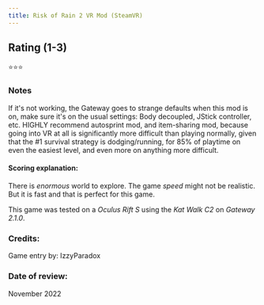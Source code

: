 ```yaml
---
title: Risk of Rain 2 VR Mod (SteamVR)
---
```


## Rating (1-3)
⭐⭐⭐

### Notes
If it's not working, the Gateway goes to strange defaults when this mod is on, make sure it's on the usual settings: Body decoupled, JStick controller, etc. HIGHLY recommend autosprint mod, and item-sharing mod, because going into VR at all is significantly more difficult than playing normally, given that the #1 survival strategy is dodging/running, for 85% of playtime on even the easiest level, and even more on anything more difficult.

#### Scoring explanation:
There is *enormous* world to explore.
The game *speed* might not be realistic. But it is fast and that is perfect for this game.

This game was tested on a *Oculus Rift S* using the *Kat Walk C2* on *Gateway 2.1.0*.
### Credits:
Game entry by: IzzyParadox

### Date of review:
November 2022

